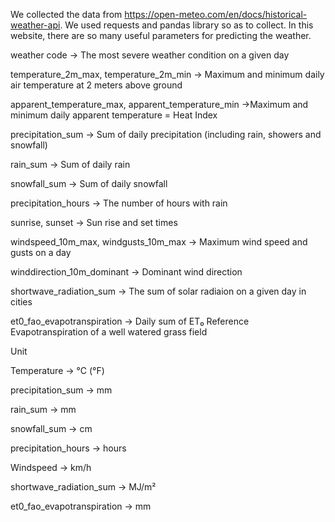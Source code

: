 We collected the data from https://open-meteo.com/en/docs/historical-weather-api. We used requests and pandas library so as to collect. In this website, there are so many useful parameters for predicting the weather. 

weather code -> The most severe weather condition on a given day

temperature_2m_max, temperature_2m_min -> Maximum and minimum daily air temperature at 2 meters above ground

apparent_temperature_max, apparent_temperature_min ->Maximum and minimum daily apparent temperature = Heat Index

precipitation_sum -> Sum of daily precipitation (including rain, showers and snowfall)

rain_sum -> Sum of daily rain

snowfall_sum -> Sum of daily snowfall

precipitation_hours -> The number of hours with rain

sunrise, sunset -> Sun rise and set times

windspeed_10m_max, windgusts_10m_max -> Maximum wind speed and gusts on a day

winddirection_10m_dominant -> Dominant wind direction

shortwave_radiation_sum -> The sum of solar radiaion on a given day in cities

et0_fao_evapotranspiration -> Daily sum of ET₀ Reference Evapotranspiration of a well watered grass field

Unit

Temperature -> °C (°F)

precipitation_sum -> mm

rain_sum -> mm

snowfall_sum -> cm

precipitation_hours -> hours

Windspeed -> km/h

shortwave_radiation_sum -> MJ/m²

et0_fao_evapotranspiration -> mm

